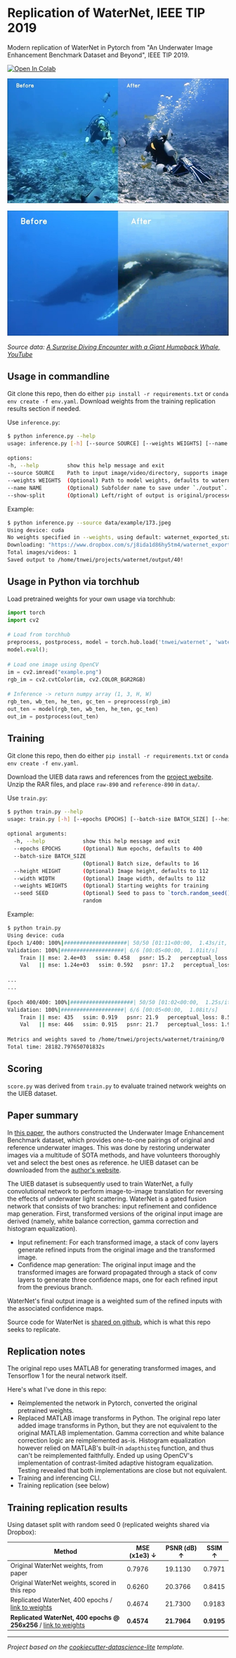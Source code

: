 # Replication of WaterNet, IEEE TIP 2019

Modern replication of WaterNet in Pytorch from "An Underwater Image Enhancement Benchmark Dataset and Beyond", IEEE TIP 2019. 

[![Open In Colab](https://colab.research.google.com/assets/colab-badge.svg)](https://colab.research.google.com/github/tnwei/waternet/blob/main/colab-example-waternet.ipynb)

![](docs/frames-0968-small.jpeg)

![](docs/173-small.jpeg)

_Source data: [A Surprise Diving Encounter with a Giant Humpback Whale, YouTube](https://www.youtube.com/watch?v=vAZkzV41sCc)_

## Usage in commandline

Git clone this repo, then do either `pip install -r requirements.txt` or `conda env create -f env.yaml`. Download weights from the training replication results section if needed.

Use `inference.py`: 

```bash
$ python inference.py --help
usage: inference.py [-h] [--source SOURCE] [--weights WEIGHTS] [--name NAME] [--show-split]

options:
-h, --help         show this help message and exit
--source SOURCE    Path to input image/video/directory, supports image formats: bmp, jpg, jpeg, png, gif, and video formats: mp4, mpeg, avi
--weights WEIGHTS  (Optional) Path to model weights, defaults to waternet_exported_state_dict-daa0ee.pt. Auto-downloads pretrained weights if not available.
--name NAME        (Optional) Subfolder name to save under `./output`.
--show-split       (Optional) Left/right of output is original/processed. Adds before/after watermark. 
```

Example:

```bash
$ python inference.py --source data/example/173.jpeg
Using device: cuda
No weights specified in --weights, using default: waternet_exported_state_dict-daa0ee.pt
Downloading: "https://www.dropbox.com/s/j8ida1d86hy5tm4/waternet_exported_state_dict-daa0ee.pt?dl=1" to /home/tnwei/projects/waternet/waternet_exported_state_dict-daa0ee.pt
Total images/videos: 1
Saved output to /home/tnwei/projects/waternet/output/40!  
```

## Usage in Python via torchhub

Load pretrained weights for your own usage via torchhub:

```python
import torch
import cv2

# Load from torchhub
preprocess, postprocess, model = torch.hub.load('tnwei/waternet', 'waternet')
model.eval();

# Load one image using OpenCV
im = cv2.imread("example.png")
rgb_im = cv2.cvtColor(im, cv2.COLOR_BGR2RGB)

# Inference -> return numpy array (1, 3, H, W)
rgb_ten, wb_ten, he_ten, gc_ten = preprocess(rgb_im)
out_ten = model(rgb_ten, wb_ten, he_ten, gc_ten)
out_im = postprocess(out_ten)
```

<!-- TODO: Training on higher res images -->

## Training

Git clone this repo, then do either `pip install -r requirements.txt` or `conda env create -f env.yaml`. 

Download the UIEB data raws and references from the [project website](https://li-chongyi.github.io/proj_benchmark.html). Unzip the RAR files, and place `raw-890` and `reference-890` in `data/`.

Use `train.py`:

```bash
$ python train.py --help
usage: train.py [-h] [--epochs EPOCHS] [--batch-size BATCH_SIZE] [--height HEIGHT] [--width WIDTH] [--weights WEIGHTS]

optional arguments:
  -h, --help            show this help message and exit
  --epochs EPOCHS       (Optional) Num epochs, defaults to 400
  --batch-size BATCH_SIZE
                        (Optional) Batch size, defaults to 16
  --height HEIGHT       (Optional) Image height, defaults to 112
  --width WIDTH         (Optional) Image width, defaults to 112
  --weights WEIGHTS     (Optional) Starting weights for training
  --seed SEED           (Optional) Seed to pass to `torch.random_seed()` for reproducibility, defaults to None i.e.
                        random
```

Example:

```bash
$ python train.py
Using device: cuda
Epoch 1/400: 100%|####################| 50/50 [01:11<00:00,  1.43s/it, loss=3.39e+3]
Validation: 100%|####################| 6/6 [00:05<00:00,  1.01it/s]
    Train || mse: 2.4e+03   ssim: 0.458   psnr: 15.2   perceptual_loss: 4.93e+04   loss: 4.86e+03
    Val   || mse: 1.24e+03   ssim: 0.592   psnr: 17.2   perceptual_loss: 6.98e+03

...
...

Epoch 400/400: 100%|####################| 50/50 [01:02<00:00,  1.25s/it, loss=873]
Validation: 100%|####################| 6/6 [00:05<00:00,  1.08it/s]
    Train || mse: 435   ssim: 0.919   psnr: 21.9   perceptual_loss: 8.54e+03   loss: 862
    Val   || mse: 446   ssim: 0.915   psnr: 21.7   perceptual_loss: 1.94e+03

Metrics and weights saved to /home/tnwei/projects/waternet/training/0
Total time: 28182.797650701832s
```

## Scoring

`score.py` was derived from `train.py` to evaluate trained network weights on the UIEB dataset.

## Paper summary

In [this paper](https://arxiv.org/abs/1901.05495), the authors constructed the Underwater Image Enhancement Benchmark dataset, which provides one-to-one pairings of original and reference underwater images. This was done by restoring underwater images via a multitude of SOTA methods, and have volunteers thoroughly vet and select the best ones as reference. he UIEB dataset can be downloaded from the [author's website](https://li-chongyi.github.io/proj_benchmark.html).

The UIEB dataset is subsequently used to train WaterNet, a fully convolutional network to perform image-to-image translation for reversing the effects of underwater light scattering. WaterNet is a gated fusion network that consists of two branches: input refinement and confidence map generation. First, transformed versions of the original input image are derived (namely, white balance correction, gamma correction and histogram equalization). 

- Input refinement: For each transformed image, a stack of conv layers generate refined inputs from the original image and the transformed image. 
- Confidence map generation: The original input image and the transformed images are forward propagated through a stack of conv layers to generate three confidence maps, one for each refined input from the previous branch.

WaterNet's final output image is a weighted sum of the refined inputs with the associated confidence maps. 

<!-- TODO: arch diagram below: -->

Source code for WaterNet is [shared on github](https://github.com/Li-Chongyi/Water-Net_Code), which is what this repo seeks to replicate. 

## Replication notes

The original repo uses MATLAB for generating transformed images, and Tensorflow 1 for the neural network itself.  

Here's what I've done in this repo:

- Reimplemented the network in Pytorch, converted the original pretrained weights.
- Replaced MATLAB image transforms in Python. The original repo later added image transforms in Python, but they are not equivalent to the original MATLAB implementation. Gamma correction and white balance correction logic are reimplemented as-is. Histogram equalization however relied on MATLAB's built-in `adapthisteq` function, and thus can't be reimplemented faithfully. Ended up using OpenCV's implementation of contrast-limited adaptive histogram equalization. Testing revealed that both implementations are close but not equivalent. 
- Training and inferencing CLI.
- Training replication (see below)

## Training replication results

Using dataset split with random seed 0 (replicated weights shared via Dropbox):

| Method | MSE  (x1e3) ↓ | PSNR (dB) ↑ | SSIM  ↑ |
| ------ | -------------- | ----------- | ------- |
| Original WaterNet weights, from paper | 0.7976 | 19.1130 | 0.7971
| Original WaterNet weights, scored in this repo | 0.6260 | 20.3766 | 0.8415 |
| Replicated WaterNet, 400 epochs / [link to weights](https://www.dropbox.com/s/0nzt1jowxavbkwa/replicated-waternet-20220528.pt?dl=0) | 0.4674 | 21.7300 | 0.9183 |
| **Replicated WaterNet, 400 epochs @ 256x256** / [link to weights](https://www.dropbox.com/s/g3ttnbjgi1pjp0v/replicated-waternet-256x256-20220529.pt?dl=0) | **0.4574** | **21.7964** | **0.9195** |
------------------

*Project based on the [cookiecutter-datascience-lite](https://github.com/tnwei/cookiecutter-datascience-lite/) template.*
